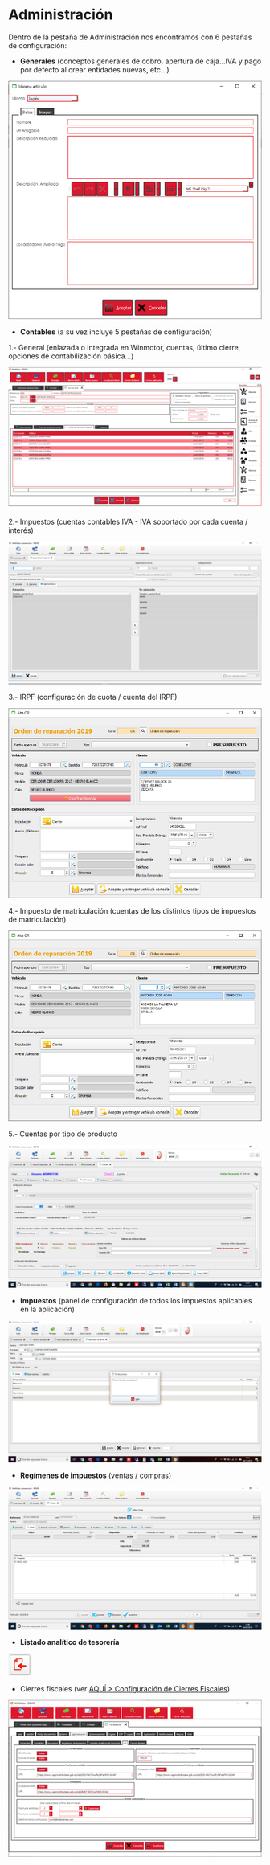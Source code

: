 # Administración

Dentro de la pestaña de Administración nos encontramos con 6 pestañas de configuración:

* **Generales** \(conceptos generales de cobro, apertura de caja...IVA y pago por defecto al crear entidades nuevas, etc...\)

![](../../../.gitbook/assets/image%20%28404%29.png)

* **Contables** \(a su vez incluye 5 pestañas de configuración\)

1.- General \(enlazada o integrada en Winmotor, cuentas, último cierre, opciones de contabilización básica...\)

![](../../../.gitbook/assets/image%20%28521%29.png)

2.- Impuestos \(cuentas contables IVA - IVA soportado por cada cuenta / interés\)

![](../../../.gitbook/assets/image%20%2819%29.png)

3.- IRPF \(configuración de cuota / cuenta del IRPF\)

![](../../../.gitbook/assets/image%20%28320%29.png)

4.- Impuesto de matriculación \(cuentas de los distintos tipos de impuestos de matriculación\)

![](../../../.gitbook/assets/image%20%2866%29.png)

5.- Cuentas por tipo de producto

![](../../../.gitbook/assets/image%20%28441%29.png)

* **Impuestos** \(panel de configuración de todos los impuestos aplicables en la aplicación\)

![](../../../.gitbook/assets/image%20%28122%29.png)

* **Regímenes de impuestos** \(ventas / compras\)

![](../../../.gitbook/assets/image%20%28169%29.png)

* **Listado analítico de tesorería**

![](../../../.gitbook/assets/image%20%28304%29.png)

* Cierres fiscales \(ver [AQUÍ &gt; Configuración de Cierres Fiscales](../../administracion/enlace-contable/cierres-fiscales.md)\)

![](../../../.gitbook/assets/image%20%28423%29.png)





